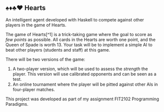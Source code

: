 ## ♠️♦️♣️♥️ Hearts

An intelligent agent developed with Haskell to compete against other players in the game of Hearts.

The game of Hearts[^1] is a trick-taking game where the goal to score as *few
points* as possible.  All cards in the Hearts are worth one point, and the
Queen of Spade is worth 13.  Your task will be to implement a simple AI to beat
other players (students and staff) at this game.

There will be two versions of the game:

 1. A two-player version, which will be used to assess the *strength* the
    player.  This version will use calibrated opponents and can be seen as a
    test.
 2. An online tournament where the player will be pitted against other AIs in
    four-player matches.
    
    
This project was developed as part of my assignment FIT2102 Programming Paradigms.
